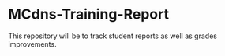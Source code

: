# MCdns-Training-Report
This repository will be to track student reports as well as grades improvements. 
